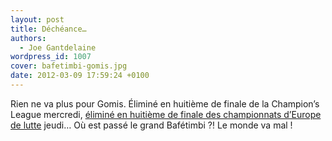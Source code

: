 ```yaml
---
layout: post
title: Déchéance…
authors:
  - Joe Gantdelaine
wordpress_id: 1007
cover: bafetimbi-gomis.jpg
date: 2012-03-09 17:59:24 +0100
---
```


Rien ne va plus pour Gomis. Éliminé en huitième de finale de la Champion’s
League mercredi, [éliminé en huitième de finale des championnats d’Europe de
lutte][1] jeudi… Où est passé le grand Bafétimbi ⁈ Le monde va mal !

[1]: https://www.lequipe.fr/Lutte-libre/Actualites/Gomis-sortie-en-8es/268867
